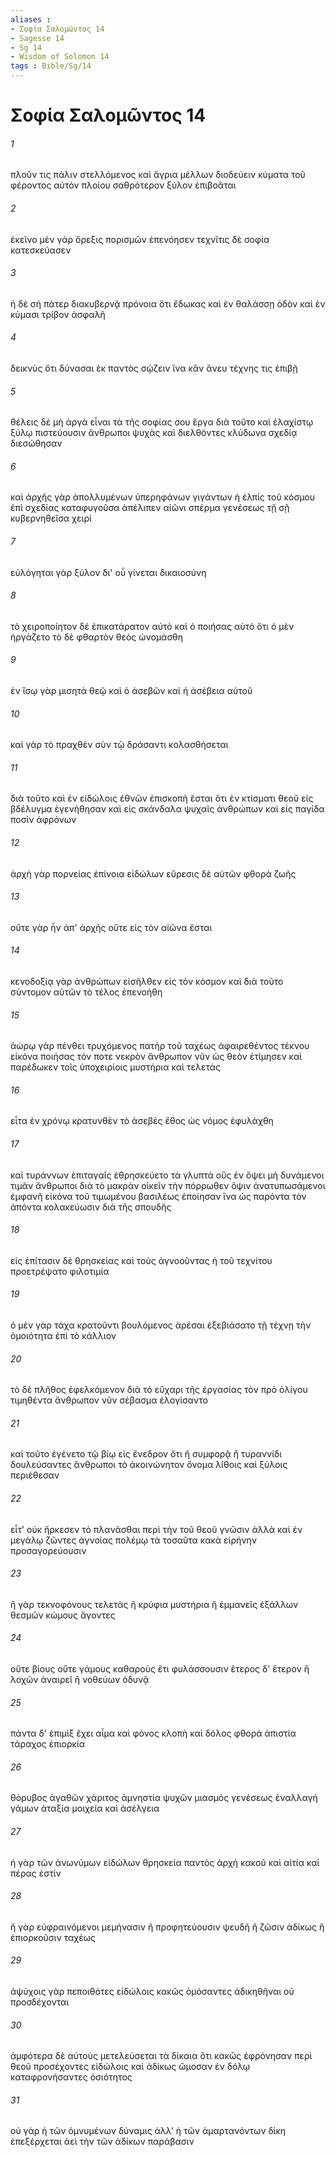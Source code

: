 ```yaml
---
aliases : 
- Σοφία Σαλoμῶντος 14
- Sagesse 14
- Sg 14
- Wisdom of Solomon 14
tags : Bible/Sg/14
---
```


# Σοφία Σαλoμῶντος 14

###### 1
πλοῦν τις πάλιν στελλόμενος καὶ ἄγρια μέλλων διοδεύειν κύματα τοῦ φέροντος αὐτὸν πλοίου σαθρότερον ξύλον ἐπιβοᾶται
###### 2
ἐκεῖνο μὲν γὰρ ὄρεξις πορισμῶν ἐπενόησεν τεχνῖτις δὲ σοφία κατεσκεύασεν
###### 3
ἡ δὲ σή πάτερ διακυβερνᾷ πρόνοια ὅτι ἔδωκας καὶ ἐν θαλάσσῃ ὁδὸν καὶ ἐν κύμασι τρίβον ἀσφαλῆ
###### 4
δεικνὺς ὅτι δύνασαι ἐκ παντὸς σῴζειν ἵνα κἂν ἄνευ τέχνης τις ἐπιβῇ
###### 5
θέλεις δὲ μὴ ἀργὰ εἶναι τὰ τῆς σοφίας σου ἔργα διὰ τοῦτο καὶ ἐλαχίστῳ ξύλῳ πιστεύουσιν ἄνθρωποι ψυχὰς καὶ διελθόντες κλύδωνα σχεδίᾳ διεσώθησαν
###### 6
καὶ ἀρχῆς γὰρ ἀπολλυμένων ὑπερηφάνων γιγάντων ἡ ἐλπὶς τοῦ κόσμου ἐπὶ σχεδίας καταφυγοῦσα ἀπέλιπεν αἰῶνι σπέρμα γενέσεως τῇ σῇ κυβερνηθεῖσα χειρί
###### 7
εὐλόγηται γὰρ ξύλον δι' οὗ γίνεται δικαιοσύνη
###### 8
τὸ χειροποίητον δέ ἐπικατάρατον αὐτὸ καὶ ὁ ποιήσας αὐτό ὅτι ὁ μὲν ἠργάζετο τὸ δὲ φθαρτὸν θεὸς ὠνομάσθη
###### 9
ἐν ἴσῳ γὰρ μισητὰ θεῷ καὶ ὁ ἀσεβῶν καὶ ἡ ἀσέβεια αὐτοῦ
###### 10
καὶ γὰρ τὸ πραχθὲν σὺν τῷ δράσαντι κολασθήσεται
###### 11
διὰ τοῦτο καὶ ἐν εἰδώλοις ἐθνῶν ἐπισκοπὴ ἔσται ὅτι ἐν κτίσματι θεοῦ εἰς βδέλυγμα ἐγενήθησαν καὶ εἰς σκάνδαλα ψυχαῖς ἀνθρώπων καὶ εἰς παγίδα ποσὶν ἀφρόνων
###### 12
ἀρχὴ γὰρ πορνείας ἐπίνοια εἰδώλων εὕρεσις δὲ αὐτῶν φθορὰ ζωῆς
###### 13
οὔτε γὰρ ἦν ἀπ' ἀρχῆς οὔτε εἰς τὸν αἰῶνα ἔσται
###### 14
κενοδοξίᾳ γὰρ ἀνθρώπων εἰσῆλθεν εἰς τὸν κόσμον καὶ διὰ τοῦτο σύντομον αὐτῶν τὸ τέλος ἐπενοήθη
###### 15
ἀώρῳ γὰρ πένθει τρυχόμενος πατὴρ τοῦ ταχέως ἀφαιρεθέντος τέκνου εἰκόνα ποιήσας τόν ποτε νεκρὸν ἄνθρωπον νῦν ὡς θεὸν ἐτίμησεν καὶ παρέδωκεν τοῖς ὑποχειρίοις μυστήρια καὶ τελετάς
###### 16
εἶτα ἐν χρόνῳ κρατυνθὲν τὸ ἀσεβὲς ἔθος ὡς νόμος ἐφυλάχθη
###### 17
καὶ τυράννων ἐπιταγαῖς ἐθρησκεύετο τὰ γλυπτά οὓς ἐν ὄψει μὴ δυνάμενοι τιμᾶν ἄνθρωποι διὰ τὸ μακρὰν οἰκεῖν τὴν πόρρωθεν ὄψιν ἀνατυπωσάμενοι ἐμφανῆ εἰκόνα τοῦ τιμωμένου βασιλέως ἐποίησαν ἵνα ὡς παρόντα τὸν ἀπόντα κολακεύωσιν διὰ τῆς σπουδῆς
###### 18
εἰς ἐπίτασιν δὲ θρησκείας καὶ τοὺς ἀγνοοῦντας ἡ τοῦ τεχνίτου προετρέψατο φιλοτιμία
###### 19
ὁ μὲν γὰρ τάχα κρατοῦντι βουλόμενος ἀρέσαι ἐξεβιάσατο τῇ τέχνῃ τὴν ὁμοιότητα ἐπὶ τὸ κάλλιον
###### 20
τὸ δὲ πλῆθος ἐφελκόμενον διὰ τὸ εὔχαρι τῆς ἐργασίας τὸν πρὸ ὀλίγου τιμηθέντα ἄνθρωπον νῦν σέβασμα ἐλογίσαντο
###### 21
καὶ τοῦτο ἐγένετο τῷ βίῳ εἰς ἔνεδρον ὅτι ἢ συμφορᾷ ἢ τυραννίδι δουλεύσαντες ἄνθρωποι τὸ ἀκοινώνητον ὄνομα λίθοις καὶ ξύλοις περιέθεσαν
###### 22
εἶτ' οὐκ ἤρκεσεν τὸ πλανᾶσθαι περὶ τὴν τοῦ θεοῦ γνῶσιν ἀλλὰ καὶ ἐν μεγάλῳ ζῶντες ἀγνοίας πολέμῳ τὰ τοσαῦτα κακὰ εἰρήνην προσαγορεύουσιν
###### 23
ἢ γὰρ τεκνοφόνους τελετὰς ἢ κρύφια μυστήρια ἢ ἐμμανεῖς ἐξάλλων θεσμῶν κώμους ἄγοντες
###### 24
οὔτε βίους οὔτε γάμους καθαροὺς ἔτι φυλάσσουσιν ἕτερος δ' ἕτερον ἢ λοχῶν ἀναιρεῖ ἢ νοθεύων ὀδυνᾷ
###### 25
πάντα δ' ἐπιμὶξ ἔχει αἷμα καὶ φόνος κλοπὴ καὶ δόλος φθορά ἀπιστία τάραχος ἐπιορκία
###### 26
θόρυβος ἀγαθῶν χάριτος ἀμνηστία ψυχῶν μιασμός γενέσεως ἐναλλαγή γάμων ἀταξία μοιχεία καὶ ἀσέλγεια
###### 27
ἡ γὰρ τῶν ἀνωνύμων εἰδώλων θρησκεία παντὸς ἀρχὴ κακοῦ καὶ αἰτία καὶ πέρας ἐστίν
###### 28
ἢ γὰρ εὐφραινόμενοι μεμήνασιν ἢ προφητεύουσιν ψευδῆ ἢ ζῶσιν ἀδίκως ἢ ἐπιορκοῦσιν ταχέως
###### 29
ἀψύχοις γὰρ πεποιθότες εἰδώλοις κακῶς ὀμόσαντες ἀδικηθῆναι οὐ προσδέχονται
###### 30
ἀμφότερα δὲ αὐτοὺς μετελεύσεται τὰ δίκαια ὅτι κακῶς ἐφρόνησαν περὶ θεοῦ προσέχοντες εἰδώλοις καὶ ἀδίκως ὤμοσαν ἐν δόλῳ καταφρονήσαντες ὁσιότητος
###### 31
οὐ γὰρ ἡ τῶν ὀμνυμένων δύναμις ἀλλ' ἡ τῶν ἁμαρτανόντων δίκη ἐπεξέρχεται ἀεὶ τὴν τῶν ἀδίκων παράβασιν

